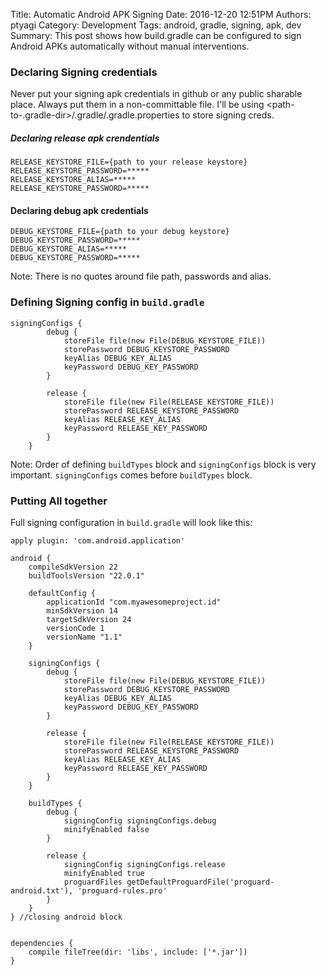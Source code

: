 Title: Automatic Android APK Signing
Date: 2016-12-20 12:51PM
Authors: ptyagi
Category: Development
Tags: android, gradle, signing, apk, dev
Summary: This post shows how build.gradle can be configured to sign Android APKs automatically without manual interventions.

### Declaring Signing credentials ###
Never put your signing apk credentials in github or any public sharable place. Always put them in a non-committable file. I'll be using <path-to-.gradle-dir>/.gradle/.gradle.properties to store signing creds.

##### Declaring release apk crendentials ####
```
RELEASE_KEYSTORE_FILE={path to your release keystore}
RELEASE_KEYSTORE_PASSWORD=*****
RELEASE_KEYSTORE_ALIAS=*****
RELEASE_KEYSTORE_PASSWORD=*****
```

#### Declaring debug apk credentials ####
```
DEBUG_KEYSTORE_FILE={path to your debug keystore}
DEBUG_KEYSTORE_PASSWORD=*****
DEBUG_KEYSTORE_ALIAS=*****
DEBUG_KEYSTORE_PASSWORD=*****
```
Note: There is no quotes around file path, passwords and alias.


### Defining Signing config in `build.gradle` ###
```
signingConfigs {
        debug {
            storeFile file(new File(DEBUG_KEYSTORE_FILE))
            storePassword DEBUG_KEYSTORE_PASSWORD
            keyAlias DEBUG_KEY_ALIAS
            keyPassword DEBUG_KEY_PASSWORD
        }

        release {
            storeFile file(new File(RELEASE_KEYSTORE_FILE))
            storePassword RELEASE_KEYSTORE_PASSWORD
            keyAlias RELEASE_KEY_ALIAS
            keyPassword RELEASE_KEY_PASSWORD
        }
    }
```

Note: Order of defining `buildTypes` block and `signingConfigs` block is very important. `signingConfigs` comes before `buildTypes` block.

### Putting All together ###
Full signing configuration in `build.gradle` will look like this:
```
apply plugin: 'com.android.application'

android {
    compileSdkVersion 22
    buildToolsVersion "22.0.1"

    defaultConfig {
        applicationId "com.myawesomeproject.id"
        minSdkVersion 14
        targetSdkVersion 24
        versionCode 1
        versionName "1.1"
    }

    signingConfigs {
        debug {
            storeFile file(new File(DEBUG_KEYSTORE_FILE))
            storePassword DEBUG_KEYSTORE_PASSWORD
            keyAlias DEBUG_KEY_ALIAS
            keyPassword DEBUG_KEY_PASSWORD
        }

        release {
            storeFile file(new File(RELEASE_KEYSTORE_FILE))
            storePassword RELEASE_KEYSTORE_PASSWORD
            keyAlias RELEASE_KEY_ALIAS
            keyPassword RELEASE_KEY_PASSWORD
        }
    }

    buildTypes {
        debug {
            signingConfig signingConfigs.debug
            minifyEnabled false
        }

        release {
            signingConfig signingConfigs.release
            minifyEnabled true
            proguardFiles getDefaultProguardFile('proguard-android.txt'), 'proguard-rules.pro'
        }
    }
} //closing android block


dependencies {
    compile fileTree(dir: 'libs', include: ['*.jar'])
} 
```
